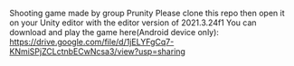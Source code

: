 Shooting game made by group Prunity
Please clone this repo then open it on your Unity editor with the editor version of 2021.3.24f1
You can download and play the game here(Android device only): https://drive.google.com/file/d/1jELYFgCq7-KNmiSPjZCLctnbECwNcsa3/view?usp=sharing
